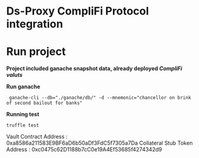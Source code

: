 # Ds-Proxy CompliFi Protocol integration

# Run project   


**Project included ganache snapshot data, already deployed _CompliFi valuts_** 

**Run ganache**   

` 
ganache-cli --db="./ganache/db/" -d --mnemonic="chancellor on brink of second bailout for banks"
`


**Running test** 

`
   truffle test 
`


Vault Contract Address : 0xa8586a211583E9BF6aD6b50aDf3FdC5f7305a7Da
Collateral Stub Token Address : 0xc0475c62D1188b7cC0e19A4Ef53685f4274342d9
